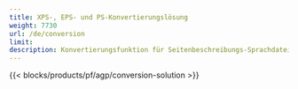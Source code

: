 ```yaml
---
title: XPS-, EPS- und PS-Konvertierungslösung 
weight: 7730
url: /de/conversion
limit: 
description: Konvertierungsfunktion für Seitenbeschreibungs-Sprachdateien, die von nativen Aspose.Page-APIs und kostenlosen Apps bereitgestellt wird, um XPS-, PS-, EPS- und OXPS-Dateien zu konvertieren.
---
```


{{< blocks/products/pf/agp/conversion-solution >}} 